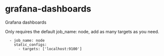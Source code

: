 # grafana-dashboards
Grafana dashboards

Only requires the default job_name: node, add as many targets as you need.


```
  - job_name: node
    static_configs:
      - targets: ['localhost:9100']
```
